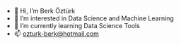 - 👋 Hi, I’m Berk Öztürk
- 👀 I’m interested in Data Science and Machine Learning
- 🌱 I’m currently learning Data Science Tools
- 📫 ozturk-berk@hotmail.com

<!---
Berkoz/Berkoz is a ✨ special ✨ repository because its `README.md` (this file) appears on your GitHub profile.
You can click the Preview link to take a look at your changes.
--->

